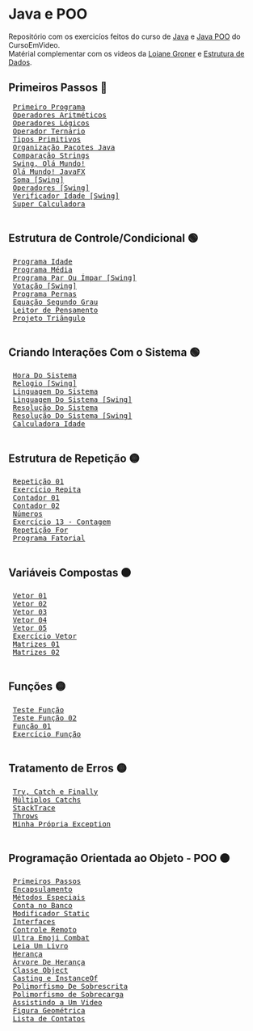 # Java e POO
 Repositório com os exercicíos feitos do curso de [Java](https://youtube.com/playlist?list=PLHz_AreHm4dkI2ZdjTwZA4mPMxWTfNSpR) e [Java POO](https://youtube.com/playlist?list=PLHz_AreHm4dkqe2aR0tQK74m8SFe-aGsY) do CursoEmVideo. <br>
 Matérial complementar com os videos da [Loiane Groner](https://youtube.com/playlist?list=PLGxZ4Rq3BOBq0KXHsp5J3PxyFaBIXVs3r) e [Estrutura de Dados](https://youtube.com/playlist?list=PLGxZ4Rq3BOBrgumpzz-l8kFMw2DLERdxi).

## Primeiros Passos &#x1F535;
 <pre>
 <a href="https://github.com/Gabryel-Barboza/Java-e-POO/tree/main/Curso/PrimeiroPrograma/">Primeiro Programa</a>
 <a href="https://github.com/Gabryel-Barboza/Java-e-POO/tree/main/Curso/OperadoresAritméticos/">Operadores Aritméticos</a>
 <a href="https://github.com/Gabryel-Barboza/Java-e-POO/tree/main/Curso/OperadoresLogicos/">Operadores Lógicos</a>
 <a href="https://github.com/Gabryel-Barboza/Java-e-POO/tree/main/Curso/OperadorTernario/">Operador Ternário</a>
 <a href="https://github.com/Gabryel-Barboza/Java-e-POO/tree/main/Curso/TiposPrimitivos/">Tipos Primitivos</a>
 <a href="https://github.com/Gabryel-Barboza/Java-e-POO/tree/main/Curso/organizacao-pacotes-java/">Organização Pacotes Java</a>
 <a href="https://github.com/Gabryel-Barboza/Java-e-POO/tree/main/Curso/ComparacaoString/">Comparação Strings</a>
 <a href="https://github.com/Gabryel-Barboza/Java-e-POO/tree/main/Curso/Swing_OláMundo/">Swing, Olá Mundo!</a>
 <a href="https://github.com/Gabryel-Barboza/Java-e-POO/tree/main/Curso/OlaMundoJavaFX/">Olá Mundo! JavaFX</a>
 <a href="https://github.com/Gabryel-Barboza/Java-e-POO/tree/main/Curso/SomaSwing/">Soma [Swing]</a>
 <a href="https://github.com/Gabryel-Barboza/Java-e-POO/tree/main/Curso/OperadoresSwing/">Operadores [Swing]</a>
 <a href="https://github.com/Gabryel-Barboza/Java-e-POO/tree/main/Curso/VerificadorIdadeSwing/">Verificador Idade [Swing]</a>
 <a href="https://github.com/Gabryel-Barboza/Java-e-POO/tree/main/Curso/SuperCalculadora/">Super Calculadora</a>
 </pre>
## Estrutura de Controle/Condicional &#x1F7E2;
<pre>
 <a href="https://github.com/Gabryel-Barboza/Java-e-POO/tree/main/Curso/ProgramaIdade/">Programa Idade</a>
 <a href="https://github.com/Gabryel-Barboza/Java-e-POO/tree/main/Curso/ProgramaMedia/">Programa Média</a>
 <a href="https://github.com/Gabryel-Barboza/Java-e-POO/tree/main/Curso/ProgramaParImparSwing/">Programa Par Ou Ímpar [Swing]</a>
 <a href="https://github.com/Gabryel-Barboza/Java-e-POO/tree/main/Curso/VotacaoSwing/">Votação [Swing]</a>
 <a href="https://github.com/Gabryel-Barboza/Java-e-POO/tree/main/Curso/ProgramaPernas/">Programa Pernas</a>
 <a href="https://github.com/Gabryel-Barboza/Java-e-POO/tree/main/Curso/EquacaoSegundoGrau/">Equação Segundo Grau</a>
 <a href="https://github.com/Gabryel-Barboza/Java-e-POO/tree/main/Curso/LeitorDePensamento/">Leitor de Pensamento</a>
 <a href="https://github.com/Gabryel-Barboza/Java-e-POO/tree/main/Curso/ProjetoTriangulo/">Projeto Triângulo</a>
 </pre>
## Criando Interações Com o Sistema &#x1F7E2;
 <pre>
 <a href="https://github.com/Gabryel-Barboza/Java-e-POO/tree/main/Curso/HoraDoSistema/">Hora Do Sistema</a>
 <a href="https://github.com/Gabryel-Barboza/Java-e-POO/tree/main/Curso/RelogioSwing/">Relogio [Swing]</a>
 <a href="https://github.com/Gabryel-Barboza/Java-e-POO/tree/main/Curso/LinguagemDoSistema/">Linguagem Do Sistema</a>
 <a href="https://github.com/Gabryel-Barboza/Java-e-POO/tree/main/Curso/LinguagemSwing/">Linguagem Do Sistema [Swing]</a>
 <a href="https://github.com/Gabryel-Barboza/Java-e-POO/tree/main/Curso/ResoluçãoDoSistema/">Resolução Do Sistema</a>
 <a href="https://github.com/Gabryel-Barboza/Java-e-POO/tree/main/Curso/ResoluçãoSwing/">Resolução Do Sistema [Swing]</a>
 <a href="https://github.com/Gabryel-Barboza/Java-e-POO/tree/main/Curso/calculadoraidade/">Calculadora Idade</a>
 </pre>
## Estrutura de Repetição &#x1F7E1;
 <pre>
 <a href="https://github.com/Gabryel-Barboza/Java-e-POO/tree/main/Curso/Repeticao01/">Repetição 01</a>
 <a href="https://github.com/Gabryel-Barboza/Java-e-POO/tree/main/Curso/ExercicioRepita/">Exercício Repita</a>
 <a href="https://github.com/Gabryel-Barboza/Java-e-POO/tree/main/Curso/Contador01/">Contador 01</a>
 <a href="https://github.com/Gabryel-Barboza/Java-e-POO/tree/main/Curso/Contador02/">Contador 02</a>
 <a href="https://github.com/Gabryel-Barboza/Java-e-POO/tree/main/Curso/Numeros/">Números</a>
 <a href="https://github.com/Gabryel-Barboza/Java-e-POO/tree/main/Curso/Exercicio13/">Exercício 13 - Contagem</a>
 <a href="https://github.com/Gabryel-Barboza/Java-e-POO/tree/main/Curso/RepeticaoFor/">Repetição For</a>
 <a href="https://github.com/Gabryel-Barboza/Java-e-POO/tree/main/Curso/ProgramaFatorial/">Programa Fatorial</a>
 </pre>
## Variáveis Compostas &#x1F7E0;
 <pre>
 <a href="https://github.com/Gabryel-Barboza/Java-e-POO/tree/main/Curso/Vetor01/">Vetor 01</a>
 <a href="https://github.com/Gabryel-Barboza/Java-e-POO/tree/main/Curso/Vetor02/">Vetor 02</a>
 <a href="https://github.com/Gabryel-Barboza/Java-e-POO/tree/main/Curso/Vetor03/">Vetor 03</a>
 <a href="https://github.com/Gabryel-Barboza/Java-e-POO/tree/main/Curso/Vetor04/">Vetor 04</a>
 <a href="https://github.com/Gabryel-Barboza/Java-e-POO/tree/main/Curso/Vetor05/">Vetor 05</a>
 <a href="https://github.com/Gabryel-Barboza/Java-e-POO/tree/main/Curso/ExercicioVetor/">Exercício Vetor</a>
 <a href="https://github.com/Gabryel-Barboza/Java-e-POO/tree/main/Curso/Matrizes01/">Matrizes 01</a>
 <a href="https://github.com/Gabryel-Barboza/Java-e-POO/tree/main/Curso/Matrizes02/">Matrizes 02</a>
 </pre>
## Funções &#x1F7E1;
 <pre>
 <a href="https://github.com/Gabryel-Barboza/Java-e-POO/tree/main/Curso/TesteFuncao/">Teste Função</a>
 <a href="https://github.com/Gabryel-Barboza/Java-e-POO/tree/main/Curso/TesteFuncao02/">Teste Função 02</a>
 <a href="https://github.com/Gabryel-Barboza/Java-e-POO/tree/main/Curso/Funcao01/">Função 01</a>
 <a href="https://github.com/Gabryel-Barboza/Java-e-POO/tree/main/Curso/ExercicioFuncao/">Exercício Função</a>
 </pre>
## Tratamento de Erros &#x1F7E1;
 <pre>
 <a href="https://github.com/Gabryel-Barboza/Java-e-POO/tree/main/Curso/TryCatch/">Try, Catch e Finally</a>
 <a href="https://github.com/Gabryel-Barboza/Java-e-POO/tree/main/Curso/MultiplosCatchs/">Múltiplos Catchs</a>
 <a href="https://github.com/Gabryel-Barboza/Java-e-POO/tree/main/Curso/StackTrace/">StackTrace</a>
 <a href="https://github.com/Gabryel-Barboza/Java-e-POO/tree/main/Curso/Throws/">Throws</a>
 <a href="https://github.com/Gabryel-Barboza/Java-e-POO/tree/main/Curso/MinhaException/">Minha Própria Exception</a>
 </pre>
## Programação Orientada ao Objeto - POO &#x1F7E0;
 <pre>
 <a href="https://github.com/Gabryel-Barboza/Java-e-POO/tree/main/Curso/PooAula02/">Primeiros Passos</a>
 <a href="https://github.com/Gabryel-Barboza/Java-e-POO/tree/main/Curso/PooAula03/">Encapsulamento</a>
 <a href="https://github.com/Gabryel-Barboza/Java-e-POO/tree/main/Curso/PooAula04/">Métodos Especiais</a>
 <a href="https://github.com/Gabryel-Barboza/Java-e-POO/tree/main/Curso/PooAula05/">Conta no Banco</a>
 <a href="https://github.com/Gabryel-Barboza/Java-e-POO/tree/main/Curso/ModificadorStatic/">Modificador Static</a>
 <a href="https://github.com/Gabryel-Barboza/Java-e-POO/tree/main/Curso/Interfaces/">Interfaces</a>
 <a href="https://github.com/Gabryel-Barboza/Java-e-POO/tree/main/Curso/PooAula06/">Controle Remoto</a>
 <a href="https://github.com/Gabryel-Barboza/Java-e-POO/tree/main/Curso/PooAula07/">Ultra Emoji Combat</a>
 <a href="https://github.com/Gabryel-Barboza/Java-e-POO/tree/main/Curso/PooAula09/">Leia Um Livro</a>
 <a href="https://github.com/Gabryel-Barboza/Java-e-POO/tree/main/Curso/PooAula10/">Herança</a>
 <a href="https://github.com/Gabryel-Barboza/Java-e-POO/tree/main/Curso/PooAula11/">Árvore De Herança</a>
 <a href="https://github.com/Gabryel-Barboza/Java-e-POO/tree/main/Curso/ClasseObject/">Classe Object</a>
 <a href="https://github.com/Gabryel-Barboza/Java-e-POO/tree/main/Curso/Casting-Instanceof/">Casting e InstanceOf</a>
 <a href="https://github.com/Gabryel-Barboza/Java-e-POO/tree/main/Curso/PooAula12/">Polimorfismo De Sobrescrita</a>
 <a href="https://github.com/Gabryel-Barboza/Java-e-POO/tree/main/Curso/PooAula13/">Polimorfismo de Sobrecarga</a>
 <a href="https://github.com/Gabryel-Barboza/Java-e-POO/tree/main/Curso/PooAula14/">Assistindo a Um Video</a>
 <a href="https://github.com/Gabryel-Barboza/Java-e-POO/tree/main/Curso/FiguraGeometrica/">Figura Geométrica</a>
 <a href="https://github.com/Gabryel-Barboza/Java-e-POO/tree/main/Curso/Contatos/">Lista de Contatos</a>
 </pre> 
 